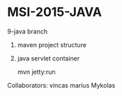 # MSI-2015-JAVA

9-java branch

   1. maven project structure
   2. java servlet container

         mvn jetty:run

Collaborators:
vincas
marius
Mykolas
